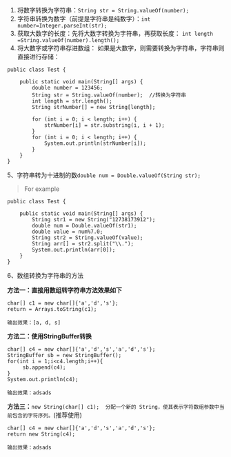 1. 将数字转换为字符串：`String str = String.valueOf(number);`
2. 字符串转换为数字（前提是字符串是纯数字）：`int number=Integer.parseInt(str);`
3. 获取大数字的长度：先将大数字转换为字符串，再获取长度：
`int length =String.valueOf(number).length();`
4. 将大数字或字符串存进数组：
如果是大数字，则需要转换为字符串，字符串则直接进行存储：
````
public class Test {

	public static void main(String[] args) {
		double number = 123456;
		String str = String.valueOf(number);  //转换为字符串  
	    int length = str.length();  
	    String strNumber[] = new String[length];  
	
	    for (int i = 0; i < length; i++) {  
	        strNumber[i] = str.substring(i, i + 1);
	    }
	    for (int i = 0; i < length; i++) {  
	        System.out.println(strNumber[i]);
	    }
	}  
}
````
5、字符串转为十进制的数`double num = Double.valueOf(String str);`

> For example
````
public class Test {

	public static void main(String[] args) {
		String str1 = new String("12738173912");
		double num = Double.valueOf(str1);
		double value = num%7.0;
		String str2 = String.valueOf(value);
		String arr[] = str2.split("\\.");
		System.out.println(arr[0]);
	}  
}
````

6、数组转换为字符串的方法

**方法一：直接用数组转字符串方法效果如下**
````
char[] c1 = new char[]{'a','d','s'};
return = Arrays.toString(c1);

输出效果：[a, d, s]
````
**方法二：使用StringBuffer转换**
````
char[] c4 = new char[]{'a','d','s','a','d','s'};
StringBuffer sb = new StringBuffer();
for(int i = 1;i<c4.length;i++){
     sb.append(c4);            
}
System.out.println(c4);

输出效果：adsads
````
**方法三：**`new String(char[] c1);  分配一个新的 String，使其表示字符数组参数中当前包含的字符序列。`(推荐使用)
````
char[] c4 = new char[]{'a','d','s','a','d','s'};
return new String(c4);

输出效果：adsads
````
